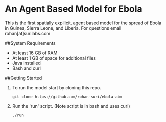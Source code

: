 # An Agent Based Model for Ebola
This is the first spatially expilicit, agent based model for the spread of Ebola in Guinea, Sierra Leone, and Liberia. For questions email rohan[at]surilabs.com

##System Requirements
- At least 16 GB of RAM
- At least 1 GB of space for additional files
- Java installed
- Bash and curl

##Getting Started
1. To run the model start by cloning this repo.
	```
	git clone https://github.com/rohan-suri/ebola-abm
	```
2. Run the 'run' script. (Note script is in bash and uses curl)
	```
	./run
	```

